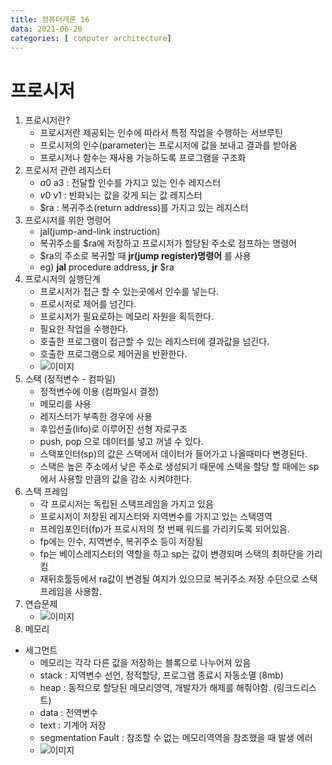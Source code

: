 ```yaml
---
title: 컴퓨터개론 16
data: 2021-06-20
categories: [ computer architecture]
---
```


# 프로시저

1. 프로시저란?
    - 프로시저란 제공되는 인수에 따라서 특정 작업을 수행하는 서브루틴
    - 프로시저의 인수(parameter)는 프로시저에 값을 보내고 결과를 받아옴
    - 프로시저나 함수는 재사용 가능하도록 프로그램을 구조화
2. 프로시저 관련 레지스터
    - $a0~$a3 : 전달할 인수를 가지고 있는 인수 레지스터
    - $v0~$v1 : 반화뇌는 값을 갖게 되는 값 레지스터
    - $ra : 복귀주소(return address)를 가지고 있는 레지스터
3. 프로시저를 위한 명령어
    - jal(jump-and-link instruction)
    - 복귀주소를 $ra에 저장하고 프로시저가 할당된 주소로 점프하는 명령어
    - $ra의 주소로 복귀할 때 __jr(jump register)명령어__ 를 사용
    - eg) __jal__ procedure address, __jr__ $ra
4. 프로시저의 실행단계
    - 프로시저가 접근 할 수 있는곳에서 인수를 넣는다.
    - 프로시저로 제어를 넘긴다.
    - 프로시저가 필요로하는 메모리 자원을 획득한다.
    - 필요한 작업을 수행한다.
    - 호출한 프로그램이 접근할 수 있는 레지스터에 결과값을 넘긴다.
    - 호출한 프로그램으로 제어권을 반환한다.
    - ![이미지]()
5. 스택 (정적변수 - 컴파일)
    - 정적변수에 이용 (컴파일시 결정)
    - 메모리를 사용
    - 레지스터가 부족한 경우에 사용
    - 후입선출(lifo)로 이루어진 선형 자로구조
    - push, pop 으로 데이터를 넣고 꺼낼 수 있다.
    - 스택포인터(sp)의 값은 스택에서 데이터가 들어가고 나올때마다 변경된다.
    - 스택은 높은 주소에서 낮은 주소로 생성되기 때문에 스택을 할당 할 때에는 sp에서 사용할 만큼의 값을 감소 시켜야한다.
6. 스택 프레임
    - 각 프로시저는 독립된 스택프레임을 가지고 있음
    - 프로시저이 저장된 레지스터와 지역변수를 가지고 있는 스택영역
    - 프레임포인터(fp)가 프로시저의 첫 번째 워드를 가리키도록 되어있음.
    - fp에는 인수, 지역변수, 복귀주소 등이 저장됨
    - fp는 베이스레지스터의 역할을 하고 sp는 값이 변경되며 스택의 최하단을 가리킴
    - 재뒤호툴등에서 ra값이 변경될 여지가 있으므로 복귀주소 저장 수단으로 스택프레임을 사용함.
7. 연습문제
    - ![이미지]()
8. 메모리
- 세그먼트
    - 메모리는 각각 다른 값을 저장하는 블록으로 나누어져 있음
    - stack : 지역변수 선언, 정적할당, 프로그램 종료시 자동소멸 (8mb)
    - heap : 동적으로 할당된 메모리영역, 개발자가 해제를 해줘야함. (링크드리스트)
    - data : 전역변수 
    - text : 기계어 저장
    - segmentation Fault : 참조할 수 없는 메모리역역을 참조했을 때 발생 에러
    - ![이미지]()